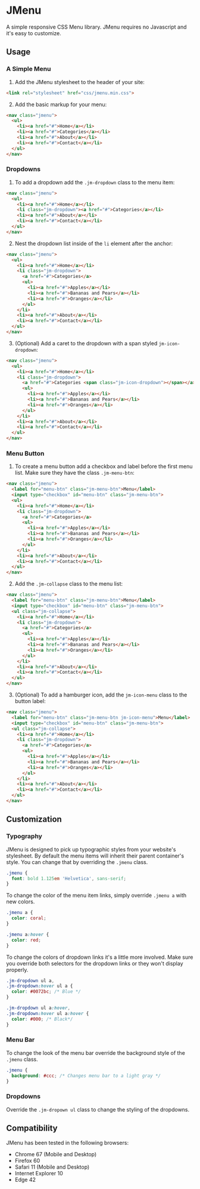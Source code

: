# JMenu
A simple responsive CSS Menu library. JMenu requires no Javascript and it's 
easy to customize.

## Usage

### A Simple Menu

1. Add the JMenu stylesheet to the header of your site:
```html
<link rel="stylesheet" href="css/jmenu.min.css">
```

2. Add the basic markup for your menu:

```html
<nav class="jmenu">
  <ul>
    <li><a href="#">Home</a></li>
    <li><a href="#">Categories</a></li>
    <li><a href="#">About</a></li>
    <li><a href="#">Contact</a></li>
  </ul>
</nav>
```

### Dropdowns
1. To add a dropdown add the `.jm-dropdown` class to the menu item:
```html
<nav class="jmenu">
  <ul>
    <li><a href="#">Home</a></li>
    <li class="jm-dropdown"><a href="#">Categories</a></li>
    <li><a href="#">About</a></li>
    <li><a href="#">Contact</a></li>
  </ul>
</nav>
```

2. Nest the dropdown list inside of the `li` element after the anchor:
```html
<nav class="jmenu">
  <ul>
    <li><a href="#">Home</a></li>
    <li class="jm-dropdown">
      <a href="#">Categories</a>
      <ul>
        <li><a href="#">Apples</a></li>
        <li><a href="#">Bananas and Pears</a></li>
        <li><a href="#">Oranges</a></li>
      </ul>
    </li>
    <li><a href="#">About</a></li>
    <li><a href="#">Contact</a></li>
  </ul>
</nav>
```

3. (Optional) Add a caret to the dropdown with a span styled 
`jm-icon-dropdown`:
```html
<nav class="jmenu">
  <ul>
    <li><a href="#">Home</a></li>
    <li class="jm-dropdown">
      <a href="#">Categories <span class="jm-icon-dropdown"></span></a>
      <ul>
        <li><a href="#">Apples</a></li>
        <li><a href="#">Bananas and Pears</a></li>
        <li><a href="#">Oranges</a></li>
      </ul>
    </li>
    <li><a href="#">About</a></li>
    <li><a href="#">Contact</a></li>
  </ul>
</nav>
```

### Menu Button 
1. To create a menu button add a checkbox and label before the first menu 
list. Make sure they have the class `.jm-menu-btn`:
```html
<nav class="jmenu">
  <label for="menu-btn" class="jm-menu-btn">Menu</label>
  <input type="checkbox" id="menu-btn" class="jm-menu-btn">
  <ul>
    <li><a href="#">Home</a></li>
    <li class="jm-dropdown">
      <a href="#">Categories</a>
      <ul>
        <li><a href="#">Apples</a></li>
        <li><a href="#">Bananas and Pears</a></li>
        <li><a href="#">Oranges</a></li>
      </ul>
    </li>
    <li><a href="#">About</a></li>
    <li><a href="#">Contact</a></li>
  </ul>
</nav>
```

2. Add the `.jm-collapse` class to the menu list:
```html
<nav class="jmenu">
  <label for="menu-btn" class="jm-menu-btn">Menu</label>
  <input type="checkbox" id="menu-btn" class="jm-menu-btn">
  <ul class="jm-collapse">
    <li><a href="#">Home</a></li>
    <li class="jm-dropdown">
      <a href="#">Categories</a>
      <ul>
        <li><a href="#">Apples</a></li>
        <li><a href="#">Bananas and Pears</a></li>
        <li><a href="#">Oranges</a></li>
      </ul>
    </li>
    <li><a href="#">About</a></li>
    <li><a href="#">Contact</a></li>
  </ul>
</nav>
```

3. (Optional) To add a hamburger icon, add the `jm-icon-menu` class to the 
button label:
```html
<nav class="jmenu">
  <label for="menu-btn" class="jm-menu-btn jm-icon-menu">Menu</label>
  <input type="checkbox" id="menu-btn" class="jm-menu-btn">
  <ul class="jm-collapse">
    <li><a href="#">Home</a></li>
    <li class="jm-dropdown">
      <a href="#">Categories</a>
      <ul>
        <li><a href="#">Apples</a></li>
        <li><a href="#">Bananas and Pears</a></li>
        <li><a href="#">Oranges</a></li>
      </ul>
    </li>
    <li><a href="#">About</a></li>
    <li><a href="#">Contact</a></li>
  </ul>
</nav>
```

## Customization

### Typography

JMenu is designed to pick up typographic styles from your website's
stylesheet. By default the menu items will inherit their parent container's 
style. You can change that by overriding the `.jmenu` class.

```css
.jmenu {
  font: bold 1.125em 'Helvetica', sans-serif;
}
```

To change the color of the menu item links, simply override `.jmenu a` with 
new colors.

```css
.jmenu a {
  color: coral;
}

.jmenu a:hover {
  color: red;
}
```

To change the colors of dropdown links it's a little more involved. Make sure
you override both selectors for the dropdown links or they won't display 
properly.
```css
.jm-dropdown ul a,
.jm-dropdown:hover ul a {
  color: #0072bc; /* Blue */
}

.jm-dropdown ul a:hover,
.jm-dropdown:hover ul a:hover {
  color: #000; /* Black*/
}
```

### Menu Bar

To change the look of the menu bar override the background style of the
`.jmenu` class.
```css 
.jmenu {
  background: #ccc; /* Changes menu bar to a light gray */
}
```

### Dropdowns

Override the `.jm-dropown ul` class to change the styling of the dropdowns.


## Compatibility

JMenu has been tested in the following browsers:
* Chrome 67 (Mobile and Desktop)
* Firefox 60
* Safari 11 (Mobile and Desktop)
* Internet Explorer 10
* Edge 42 

